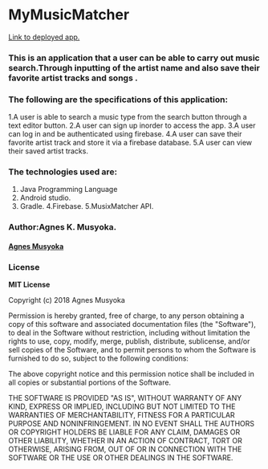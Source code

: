 # MyMusicMatcher
[Link to deployed app.](https://github.com/kavata9/MyMusicMatcher)

### This is an application that a user can be able to carry out music search.Through inputting of the artist name and also save their favorite artist tracks and songs .

### The following are the specifications of this application:
1.A user is able to search a music type from the search button through a text editor button.
2.A user can sign up  inorder to access the app.
3.A user can log in and be authenticated using firebase.
4.A user can save their favorite artist track and store it via a firebase database.
5.A user can view their saved artist tracks.


### The technologies used are:
1. Java Programming Language
2. Android studio.
3. Gradle.
4.Firebase.
5.MusixMatcher API.


### Author:Agnes K. Musyoka.
#### [Agnes Musyoka](https://github.com/kavata9/MyMusicMatcher)
### License
**MIT License**

Copyright (c) 2018 Agnes Musyoka

Permission is hereby granted, free of charge, to any person obtaining a copy
of this software and associated documentation files (the "Software"), to deal
in the Software without restriction, including without limitation the rights
to use, copy, modify, merge, publish, distribute, sublicense, and/or sell
copies of the Software, and to permit persons to whom the Software is
furnished to do so, subject to the following conditions:

The above copyright notice and this permission notice shall be included in all
copies or substantial portions of the Software.

THE SOFTWARE IS PROVIDED "AS IS", WITHOUT WARRANTY OF ANY KIND, EXPRESS OR
IMPLIED, INCLUDING BUT NOT LIMITED TO THE WARRANTIES OF MERCHANTABILITY,
FITNESS FOR A PARTICULAR PURPOSE AND NONINFRINGEMENT. IN NO EVENT SHALL THE
AUTHORS OR COPYRIGHT HOLDERS BE LIABLE FOR ANY CLAIM, DAMAGES OR OTHER
LIABILITY, WHETHER IN AN ACTION OF CONTRACT, TORT OR OTHERWISE, ARISING FROM,
OUT OF OR IN CONNECTION WITH THE SOFTWARE OR THE USE OR OTHER DEALINGS IN THE
SOFTWARE.
